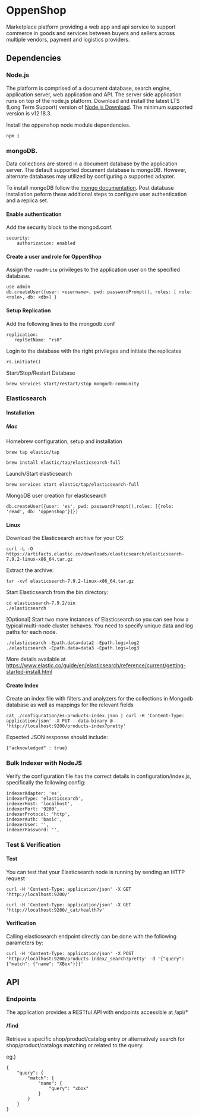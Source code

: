 # OppenShop
Marketplace platform providing a web app and api service to support commerce in goods and services between buyers and sellers across multiple vendors, payment and logistics providers.

## Dependencies

### Node.js

The platform is comprised of a document database, search engine, application server, web application and API. The server side application runs on top of the node.js platform. Download and install the latest LTS (Long Term Support) version of [Node.js Download](https://nodejs.org/en/download/). The minimum supported version is v12.18.3.

Install the oppenshop node module dependencies. 

```
npm i
```

### mongoDB.

Data collections are stored in a document database by the application server. The default supported document database is mongoDB. However, alternate databases may utilized by configuring a supported adapter.

To install mongoDB follow the [mongo documentation](https://docs.mongodb.com/guides/server/install/). Post database installation peform these additional steps to configure user authentication and a replica set.

#### Enable authentication

Add the security block to the mongod.conf.

```
security:
    authorization: enabled
```

#### Create a user and role for OppenShop

Assign the `readWrite` privileges to the application user on the specified database.

```
use admin
db.createUser({user: <username>, pwd: passwordPrompt(), roles: [ role: <role>, db: <db>] }
```

#### Setup Replication

Add the following lines to the mongodb.conf 

```
replication:
   replSetName: "rs0"
```

Login to the database with the right privileges and initiate the replicates

```
rs.initiate()
```

Start/Stop/Restart Database

```
brew services start/restart/stop mongodb-community
```

### Elasticsearch

#### Installation

##### Mac

Homebrew configuration, setup and installation

```
brew tap elastic/tap
```

```
brew install elastic/tap/elasticsearch-full
```

Launch/Start elasticsearch

```
brew services start elastic/tap/elasticsearch-full
```

MongoDB user creation for elasticsearch

```
db.createUser({user: 'es', pwd: passwordPrompt(),roles: [{role: 'read', db: 'oppenshop'}]})
```

#### Linux

Download the Elasticsearch archive for your OS:

```
curl -L -O https://artifacts.elastic.co/downloads/elasticsearch/elasticsearch-7.9.2-linux-x86_64.tar.gz
```

Extract the archive:

```
tar -xvf elasticsearch-7.9.2-linux-x86_64.tar.gz
```

Start Elasticsearch from the bin directory:

```
cd elasticsearch-7.9.2/bin
./elasticsearch
```

[Optional] Start two more instances of Elasticsearch so you can see how a typical multi-node cluster behaves. You need to specify unique data and log paths for each node.

```
./elasticsearch -Epath.data=data2 -Epath.logs=log2
./elasticsearch -Epath.data=data3 -Epath.logs=log3
```

More details available at https://www.elastic.co/guide/en/elasticsearch/reference/current/getting-started-install.html


#### Create Index

Create an index file with  filters and analyzers for the collections in Mongodb database as well as mappings for the relevant fields

```
cat ./configuration/es-products-index.json | curl -H 'Content-Type: application/json' -X PUT --data-binary @- 'http://localhost:9200/products-index?pretty'
```

Expected JSON response should include:  

```
{"acknowledged" : true}
```

### Bulk Indexer with NodeJS

Verify the configuration file has the correct details in configuration/index.js, specifically the following config:

```
indexerAdapter: 'es',
indexerType: 'elasticsearch',
indexerHost: 'localhost',
indexerPort: '9200',
indexerProtocol: 'http',
indexerAuth: 'basic',
indexerUser: '',
indexerPassword: '',
```

### Test & Verification

#### Test

You can test that your Elasticsearch node is running by sending an HTTP request

```
curl -H 'Content-Type: application/json' -X GET 'http://localhost:9200/'
```

```
curl -H 'Content-Type: application/json' -X GET 'http://localhost:9200/_cat/health?v'
```

#### Verification

Calling elasticsearch endpoint directly can be done with the following parameters by:

```
curl -H 'Content-Type: application/json' -X POST 'http://localhost:9200/products-index/_search?pretty' -d '{"query": {"match": {"name": "XBox"}}}'
```

## API

### Endpoints

The application provides a RESTful API with endpoints accessible at /api/*

#### /find

Retrieve a specific shop/product/catalog entry or alternatively search for shop/product/catalogs matching or related to the query.

eg.)

```
{
	"query": {
		"match": {
			"name": {
				"query": "xbox"
			}
		}
	}
}
```
